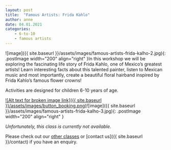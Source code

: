 ```yaml
---
layout: post
title:  "Famous Artists: Frida Kahlo"
author: anne
date: 04.01.2021
categories: 
    - 6-to-10
    - famous artists
---
```


![image]({{ site.baseurl }}/assets/images/famous-artists-frida-kalho-2.jpg){: .postImage width="200" align="right" }In this workshop we will be exploring the fascinating life story of Frida Kahlo, one of Mexico’s greatest artists! Learn interesting facts about this talented painter, listen to Mexican music and most importantly, create a beautiful floral hairband inspired by Frida Kahlo’s famous flower crowns! 

Activities are designed for children 6-10 years of age.

[![Alt text for broken image link]({{ site.baseurl }}/assets/images/button_booking.png)](https://www.bubblesandpaint.com)![image]({{ site.baseurl }}/assets/images/famous-artists-frida-kalho-3.jpg){: .postImage width="200" align="right" }

_Unfortunately, this class is currently not available._ 

Please check out our [other classes](https://www.trybooking.com/eventlist/bubblesandpaint) or [contact us]({{ site.baseurl }}/contact) if you have an enquiry.